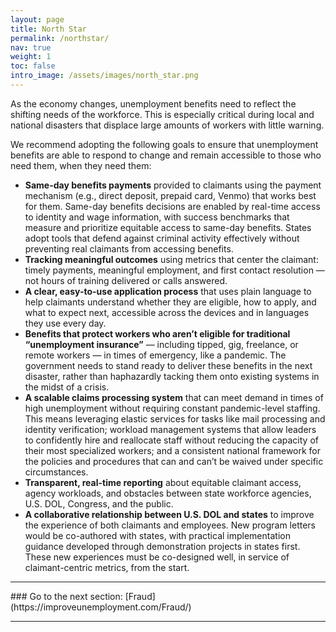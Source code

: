 ```yaml
---
layout: page
title: North Star
permalink: /northstar/
nav: true
weight: 1
toc: false
intro_image: /assets/images/north_star.png
---
```


As the economy changes, unemployment benefits need to reflect the shifting needs of the workforce. This is especially critical during local and national disasters that displace large amounts of workers with little warning. 

We recommend adopting the following goals to ensure that unemployment benefits are able to respond to change and remain accessible to those who need them, when they need them:
*   **Same-day benefits payments** provided to claimants using the payment mechanism (e.g., direct deposit, prepaid card, Venmo) that works best for them. Same-day benefits decisions are enabled by real-time access to identity and wage information, with success benchmarks that measure and prioritize equitable access to same-day benefits. States adopt tools that defend against criminal activity effectively without preventing real claimants from accessing benefits.
*   **Tracking meaningful outcomes** using metrics that center the claimant: timely payments, meaningful employment, and first contact resolution — not hours of training delivered or calls answered. 
*   **A clear, easy-to-use application process** that uses plain language to help claimants understand whether they are eligible, how to apply, and what to expect next, accessible across the devices and in languages they use every day.
*   **Benefits that protect workers who aren’t eligible for traditional “unemployment insurance”** — including tipped, gig, freelance, or remote workers — in times of emergency, like a pandemic. The government needs to stand ready to deliver these benefits in the next disaster, rather than haphazardly tacking them onto existing systems in the midst of a crisis.
*   **A scalable claims processing system** that can meet demand in times of high unemployment without requiring constant pandemic-level staffing. This means leveraging elastic services for tasks like mail processing and identity verification; workload management systems that allow leaders to confidently hire and reallocate staff without reducing the capacity of their most specialized workers; and a consistent national framework for the policies and procedures that can and can’t be waived under specific circumstances.
*   **Transparent, real-time reporting** about equitable claimant access, agency workloads, and obstacles between state workforce agencies, U.S. DOL, Congress, and the public.
*   **A collaborative relationship between U.S. DOL and states** to improve the experience of both claimants and employees. New program letters would be co-authored with states, with practical implementation guidance developed through demonstration projects in states first. These new experiences must be co-designed well, in service of claimant-centric metrics, from the start.

<hr>
### Go to the next section: [Fraud](https://improveunemployment.com/Fraud/)
<hr>

